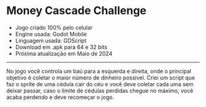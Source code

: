 # Money Cascade Challenge
- Jogo criado 100% pelo celular
- Engine usada: Godot Mobile
- Linguagem usada: GDScript
- Download em .apk para 64 e 32 bits
- Próxima atualização em Maio de 2024
--------
No jogo você controla um baú para a esquerda e direita, onde o principal objetivo é coletar o maior número de dinheiro possível. Criei um script que faz o sprite de uma cédula cair do céu e você deve coletar cada uma sem deixar passar, caso o limite de cédulas perdidas chegue no máximo, você acaba perdendo e deve recomeçar o jogo.
